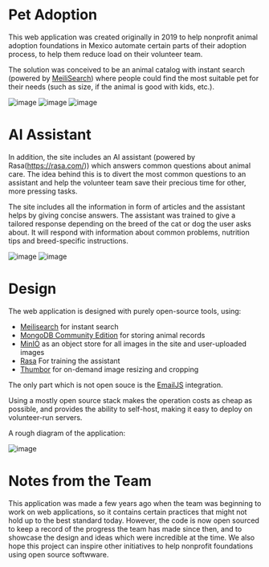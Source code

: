 # Pet Adoption
This web application was created originally in 2019 to help nonprofit animal adoption foundations in Mexico automate certain parts of their adoption process, to help them reduce load on their volunteer team.

The solution was conceived to be an animal catalog with instant search (powered by [MeiliSearch](https://www.meilisearch.com/)) where people could find the most suitable pet for their needs (such as size, if the animal is good with kids, etc.). 

![image](https://user-images.githubusercontent.com/19579265/213796855-3ec42b2f-ff92-47f9-957f-5e13338ea9cc.png)
![image](https://user-images.githubusercontent.com/19579265/213796144-2ec0444b-c91e-4ea8-84cb-e9a2512d5736.png)
![image](https://user-images.githubusercontent.com/19579265/213796148-ed428f78-c485-44ee-b122-2da44486d3c6.png)

# AI Assistant
In addition, the site includes an AI assistant (powered by Rasa(https://rasa.com/)) which answers common questions about animal care. The idea behind this is to divert the most common questions to an assistant and help the volunteer team save their precious time for other, more pressing tasks. 

The site includes all the information in form of articles and the assistant helps by giving concise answers. The assistant was trained to give a tailored response depending on the breed of the cat or dog the user asks about. It will respond with information about common problems, nutrition tips and breed-specific instructions. 

![image](https://user-images.githubusercontent.com/19579265/213796170-703e1e01-736a-45c2-b1c0-1662fc02c838.png)
![image](https://user-images.githubusercontent.com/19579265/213796204-8fbb132f-20e8-45b8-8c28-18bede605608.png)


# Design
The web application is designed with purely open-source tools, using:
- [Meilisearch](https://www.meilisearch.com/) for instant search
- [MongoDB Community Edition](https://www.mongodb.com/) for storing animal records
- [MinIO](https://min.io/) as an object store for all images in the site and user-uploaded images
- [Rasa](https://rasa.com/) For training the assistant
- [Thumbor](https://www.thumbor.org/) for on-demand image resizing and cropping

The only part which is not open souce is the [EmailJS](https://www.emailjs.com/) integration.

Using a mostly open source stack makes the operation costs as cheap as possible, and provides the ability to self-host, making it easy to deploy on volunteer-run servers.

A rough diagram of the application: 

![image](https://user-images.githubusercontent.com/19579265/213796224-99098824-1220-4b17-ab8d-1c2d68bc2f07.png)

# Notes from the Team
This application was made a few years ago when the team was beginning to work on web applications, so it contains certain practices that might not hold up to the best standard today. However, the code is now open sourced to keep a record of the progress the team has made since then, and to showcase the design and ideas which were incredible at the time. We also hope this project can inspire other initiatives to help nonprofit foundations using open source softwware.

